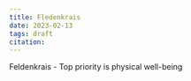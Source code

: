 ```yaml
---
title: Fledenkrais
date: 2023-02-13
tags: draft
citation: 
---
```


Feldenkrais - Top priority is physical well-being
